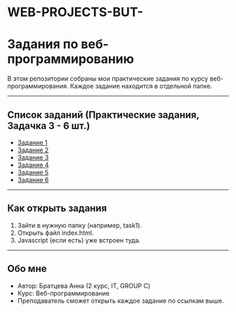 # WEB-PROJECTS-BUT-

# Задания по веб-программированию

В этом репозитории собраны мои практические задания по курсу веб-программирования.
Каждое задание находится в отдельной папке.

---

## Список заданий (Практические задания, Задачка 3 - 6 шт.)
- [Задание 1](task1/)  
- [Задание 2](task2/) 
- [Задание 3](task3/) 
- [Задание 4](task4/)  
- [Задание 5](task5/)
- [Задание 6](task6/) 

---

## Как открыть задания
1. Зайти в нужную папку (например, task1).
2. Открыть файл index.html.
3. Javascript (если есть) уже встроен туда.

---

## Обо мне
- Автор: Братцева Анна (2 курс, IT, GROUP C) 
- Курс: Веб-программирование  
- Преподаватель сможет открыть каждое задание по ссылкам выше.
